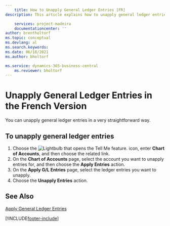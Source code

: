 ```yaml
---
    title: How to Unapply General Ledger Entries [FR]
description: This article explains how to unapply general ledger entries in a very straightforward way with the Chart of Accounts feature.

    services: project-madeira 
    documentationcenter: ''
author: brentholtorf
ms.topic: conceptual
ms.devlang: al
ms.search.keywords:
ms.date: 06/18/2021
ms.author: bholtorf

ms.service: dynamics-365-business-central
    ms.reviewer: bholtorf
---
```

# Unapply General Ledger Entries in the French Version
You can unapply general ledger entries in a very straightforward way.  

## To unapply general ledger entries  

1.  Choose the ![Lightbulb that opens the Tell Me feature.](../../media/ui-search/search_small.png "Tell me what you want to do") icon, enter **Chart of Accounts**, and then choose the related link.  
2.  On the **Chart of Accounts** page, select the account you want to unapply entries for, and then choose the **Apply Entries** action.  
3.  On the **Apply G/L Entries** page, select the ledger entries you want to unapply.  
4.  Choose the **Unapply Entries** action.  

## See Also  
[Apply General Ledger Entries](how-to-apply-general-ledger-entries.md)


[!INCLUDE[footer-include](../../includes/footer-banner.md)]